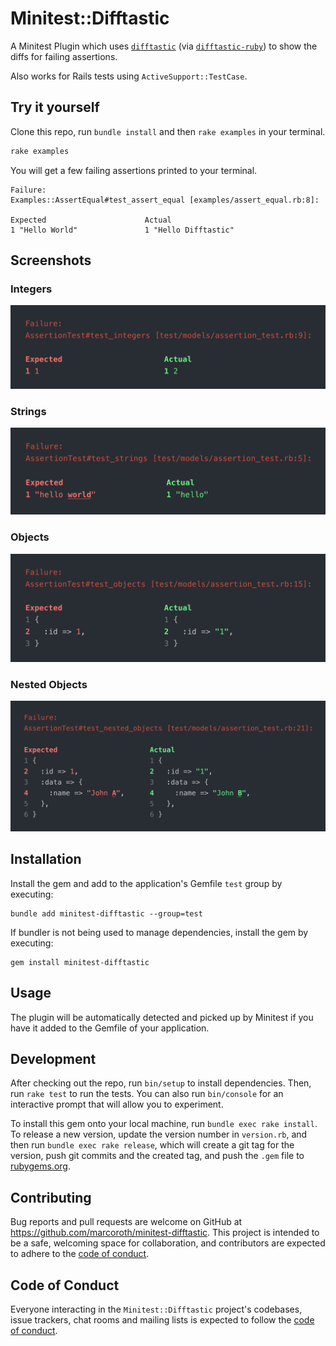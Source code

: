 # Minitest::Difftastic

A Minitest Plugin which uses [`difftastic`](https://github.com/Wilfred/difftastic) (via [`difftastic-ruby`](https://github.com/joeldrapper/difftastic-ruby)) to show the diffs for failing assertions.

Also works for Rails tests using `ActiveSupport::TestCase`.

## Try it yourself

Clone this repo, run `bundle install` and then `rake examples` in your terminal.

```ruby
rake examples
```

You will get a few failing assertions printed to your terminal.

```
Failure:
Examples::AssertEqual#test_assert_equal [examples/assert_equal.rb:8]:

Expected                      Actual
1 "Hello World"               1 "Hello Difftastic"
```

## Screenshots

### Integers

![Integers Comparison](./screenshots/integers.png)

### Strings

![Strings Comparison](./screenshots/strings.png)

### Objects

![Objects Comparison](./screenshots/objects.png)

### Nested Objects

![Nested Objects Comparison](./screenshots/nested_objects.png)

## Installation

Install the gem and add to the application's Gemfile `test` group by executing:

```shell
bundle add minitest-difftastic --group=test
```

If bundler is not being used to manage dependencies, install the gem by executing:

```shell
gem install minitest-difftastic
```

## Usage

The plugin will be automatically detected and picked up by Minitest if you have it added to the Gemfile of your application.

## Development

After checking out the repo, run `bin/setup` to install dependencies. Then, run `rake test` to run the tests. You can also run `bin/console` for an interactive prompt that will allow you to experiment.

To install this gem onto your local machine, run `bundle exec rake install`. To release a new version, update the version number in `version.rb`, and then run `bundle exec rake release`, which will create a git tag for the version, push git commits and the created tag, and push the `.gem` file to [rubygems.org](https://rubygems.org).

## Contributing

Bug reports and pull requests are welcome on GitHub at https://github.com/marcoroth/minitest-difftastic. This project is intended to be a safe, welcoming space for collaboration, and contributors are expected to adhere to the [code of conduct](https://github.com/marcoroth/minitest-difftastic/blob/main/CODE_OF_CONDUCT.md).

## Code of Conduct

Everyone interacting in the `Minitest::Difftastic` project's codebases, issue trackers, chat rooms and mailing lists is expected to follow the [code of conduct](https://github.com/marcoroth/minitest-difftastic/blob/main/CODE_OF_CONDUCT.md).
